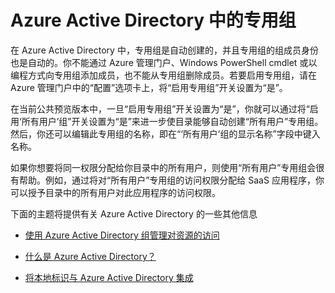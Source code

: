 <properties 
	pageTitle="Azure Active Directory 中的专用组 | Windows Azure" 
	description="本主题介绍如何在 Azure AD 中管理组。" 
	services="active-directory" 
	documentationCenter="" 
	authors="femila" 
	manager="swadhwa" 
	editor=""
	tags="azure-classic-portal"/>

<tags 
	ms.service="active-directory" 
	ms.date="07/13/2015" 
	wacn.date="08/29/2015"/>

# Azure Active Directory 中的专用组

在 Azure Active Directory 中，专用组是自动创建的，并且专用组的组成员身份也是自动的。你不能通过 Azure 管理门户、Windows PowerShell cmdlet 或以编程方式向专用组添加成员，也不能从专用组删除成员。若要启用专用组，请在 Azure 管理门户中的“配置”选项卡上，将“启用专用组”开关设置为“是”。

在当前公共预览版本中，一旦“启用专用组”开关设置为“是”，你就可以通过将“启用‘所有用户’组”开关设置为“是”来进一步使目录能够自动创建“所有用户”专用组。然后，你还可以编辑此专用组的名称，即在“‘所有用户’组的显示名称”字段中键入名称。

如果你想要将同一权限分配给你目录中的所有用户，则使用“所有用户”专用组会很有帮助。例如，通过将对“所有用户”专用组的访问权限分配给 SaaS 应用程序，你可以授予目录中的所有用户对此应用程序的访问权限。

下面的主题将提供有关 Azure Active Directory 的一些其他信息

* [使用 Azure Active Directory 组管理对资源的访问](/documentation/articles/active-directory-manage-groups)

* [什么是 Azure Active Directory？](/documentation/articles/active-directory-whatis)

* [将本地标识与 Azure Active Directory 集成](/documentation/articles/active-directory-aadconnect)

<!---HONumber=67-->